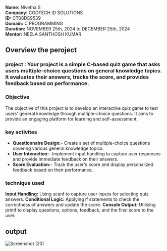 **Name:** Nivetha S                                                                                                                                              
**Company:** CODTECH ID SOLUTIONS                                                                                                                                       
**ID:** CT08DS9539                                                                                                                                                     
**Domain:** C PROGRAMMING                                                                                                                                                   
**Duration:**  NOVEMBER 25th, 2024 to DECEMBER 25th, 2024                                                                                                                   
**Mentor:** NEELA SANTHOSH KUMAR                                                                                                                                             



## Overview the peroject

### project : Your project is a simple C-based quiz game that asks users multiple-choice questions on general knowledge topics. It evaluates their answers, tracks the score, and provides feedback based on performance.


### Objective 
The objective of this project is to develop an interactive quiz game to test users' general knowledge through multiple-choice questions. It aims to provide an engaging platform for learning and self-assessment.


### key activites 

- **Questionnaire Design:**- Create a set of multiple-choice questions covering various general knowledge topics.
- **User Interaction:**- Implement input handling to capture user responses and provide immediate feedback on their answers.
- **Score Evaluation:**- Track the user's score and display personalized feedback based on their performance.

### technique used 

**Input Handling:** Using scanf to capture user inputs for selecting quiz answers.
**Conditional Logic:** Applying if statements to check the correctness of answers and update the score.
**Console Output:** Utilizing printf to display questions, options, feedback, and the final score to the user.

## output 
![Screenshot (20)](https://github.com/user-attachments/assets/86dc8d2d-dc80-4c02-b50a-7708862afdf1)





